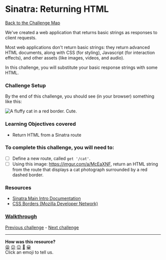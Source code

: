 # Sinatra: Returning HTML

[Back to the Challenge Map](README.md)

We've created a web application that returns basic strings as responses to client requests.

Most web applications don't return basic strings: they return advanced HTML documents, along with CSS (for styling), Javascript (for interaction effects), and other assets (like images, videos, and audio).

In this challenge, you will substitute your basic response strings with some HTML.

### Challenge Setup

By the end of this challenge, you should see (in your browser) something like this:

![A fluffy cat in a red border. Cute.](./images/sinatra_cat_route.png)

### Learning Objectives covered
- Return HTML from a Sinatra route

### To complete this challenge, you will need to:

- [ ] Define a new route, called `get '/cat'`.
- [ ] Using this image: https://imgur.com/a/McEaXNF, return an HTML string from the route that displays a cat photograph surrounded by a red dashed border.

### Resources

- [Sinatra Main Intro Documentation](http://www.sinatrarb.com/intro.html)
- [CSS Borders (Mozilla Developer Network)](https://developer.mozilla.org/en/docs/Web/CSS/border)

### [Walkthrough](walkthroughs/sinatra_returning_html.md)

[Previous challenge](sinatra_start_and_restart.md) - [Next challenge](sinatra_views.md)

<!-- BEGIN GENERATED SECTION DO NOT EDIT -->

---

**How was this resource?**  
[😫](https://airtable.com/shrUJ3t7KLMqVRFKR?prefill_Repository=course&prefill_File=intro_to_the_web/sinatra_returning_html.md&prefill_Sentiment=😫) [😕](https://airtable.com/shrUJ3t7KLMqVRFKR?prefill_Repository=course&prefill_File=intro_to_the_web/sinatra_returning_html.md&prefill_Sentiment=😕) [😐](https://airtable.com/shrUJ3t7KLMqVRFKR?prefill_Repository=course&prefill_File=intro_to_the_web/sinatra_returning_html.md&prefill_Sentiment=😐) [🙂](https://airtable.com/shrUJ3t7KLMqVRFKR?prefill_Repository=course&prefill_File=intro_to_the_web/sinatra_returning_html.md&prefill_Sentiment=🙂) [😀](https://airtable.com/shrUJ3t7KLMqVRFKR?prefill_Repository=course&prefill_File=intro_to_the_web/sinatra_returning_html.md&prefill_Sentiment=😀)  
Click an emoji to tell us.

<!-- END GENERATED SECTION DO NOT EDIT -->
